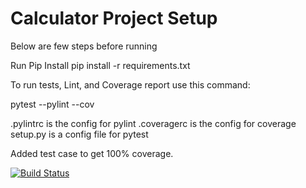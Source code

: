 # Calculator Project Setup

Below are few steps before running

Run Pip Install
pip install -r requirements.txt

To run tests, Lint, and Coverage report use this command:

pytest  --pylint --cov

.pylintrc is the config for pylint
.coveragerc is the config for coverage
setup.py is a config file for pytest

Added test case to get 100% coverage.

[![Build Status](https://app.travis-ci.com/Rajesh007x/calc2.svg?branch=main)](https://app.travis-ci.com/Rajesh007x/calc2)
